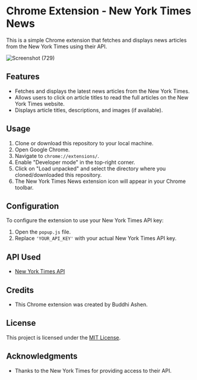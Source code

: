 # Chrome Extension - New York Times News

This is a simple Chrome extension that fetches and displays news articles from the New York Times using their API.

![Screenshot (729)](https://github.com/buddhi-ashen/new-york-times-extension/assets/69063039/ec728af6-c22f-4625-99b4-92e304022093)



## Features

- Fetches and displays the latest news articles from the New York Times.
- Allows users to click on article titles to read the full articles on the New York Times website.
- Displays article titles, descriptions, and images (if available).

## Usage

1. Clone or download this repository to your local machine.
2. Open Google Chrome.
3. Navigate to `chrome://extensions/`.
4. Enable "Developer mode" in the top-right corner.
5. Click on "Load unpacked" and select the directory where you cloned/downloaded this repository.
6. The New York Times News extension icon will appear in your Chrome toolbar.

## Configuration

To configure the extension to use your New York Times API key:

1. Open the `popup.js` file.
2. Replace `'YOUR_API_KEY'` with your actual New York Times API key.

## API Used

- [New York Times API](https://developer.nytimes.com)

## Credits

- This Chrome extension was created by Buddhi Ashen.

## License

This project is licensed under the [MIT License](LICENSE).

## Acknowledgments

- Thanks to the New York Times for providing access to their API.

